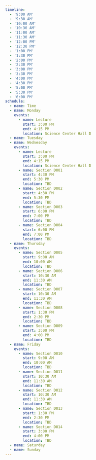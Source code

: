 ```yaml
---
timeline:
  - '9:00 AM'
  - '9:30 AM'
  - '10:00 AM'
  - '10:30 AM'
  - '11:00 AM'
  - '11:30 AM'
  - '12:00 PM'
  - '12:30 PM'
  - '1:00 PM'
  - '1:30 PM'
  - '2:00 PM'
  - '2:30 PM'
  - '3:00 PM'
  - '3:30 PM'
  - '4:00 PM'
  - '4:30 PM'
  - '5:00 PM'
  - '5:30 PM'
  - '6:00 PM'
schedule:
  - name: Time
  - name: Monday
    events:
      - name: Lecture
        start: 3:00 PM
        end: 4:15 PM
        location: Science Center Hall D
  - name: Tuesday
  - name: Wednesday
    events:
      - name: Lecture
        start: 3:00 PM
        end: 4:15 PM
        location: Science Center Hall D
      - name: Section D001
        start: 4:30 PM
        end: 5:30 PM
        location: TBD
      - name: Section D002
        start: 4:30 PM
        end: 5:30 PM
        location: TBD
      - name: Section D003
        start: 6:00 PM
        end: 7:00 PM
        location: TBD
      - name: Section D004
        start: 6:00 PM
        end: 7:00 PM
        location: TBD
  - name: Thursday
    events:
      - name: Section D005
        start: 9:00 AM
        end: 10:00 AM
        location: TBD
      - name: Section D006
        start: 10:30 AM
        end: 11:30 AM
        location: TBD
      - name: Section D007
        start: 10:30 AM
        end: 11:30 AM
        location: TBD
      - name: Section D008
        start: 1:30 PM
        end: 2:30 PM
        location: TBD
      - name: Section D009
        start: 3:00 PM
        end: 4:00 PM
        location: TBD
  - name: Friday
    events:
      - name: Section D010
        start: 9:00 AM
        end: 10:00 AM
        location: TBD
      - name: Section D011
        start: 10:30 AM
        end: 11:30 AM
        location: TBD
      - name: Section D012
        start: 10:30 AM
        end: 11:30 AM
        location: TBD
      - name: Section D013
        start: 1:30 PM
        end: 2:30 PM
        location: TBD
      - name: Section D014
        start: 3:00 PM
        end: 4:00 PM
        location: TBD
  - name: Saturday
  - name: Sunday
---
```

